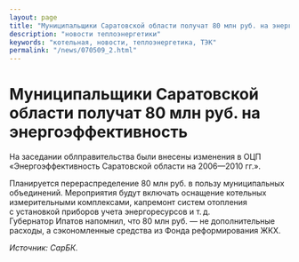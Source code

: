 ```yaml
---
layout: page
title: "Муниципальщики Саратовской области получат 80 млн руб. на энергоэффективность"
description: "новости теплоэнергетики"
keywords: "котельная, новости, теплоэнергетика, ТЭК"
permalink: "/news/070509_2.html"
---
```




  
  
# Муниципальщики Саратовской области получат 80 млн руб. на энергоэффективность

На заседании облправительства были внесены изменения в ОЦП «Энергоэффективность Саратовской области на 2006—2010 гг.».

Планируется перераспределение 80 млн руб. в пользу муниципальных объединений. Мероприятия будут включать оснащение котельных измерительными комплексами, капремонт систем отопления с установкой приборов учета энергоресурсов и т. д.  
Губернатор Ипатов напомнил, что 80 млн руб. — не дополнительные расходы, а сэкономленные средства из Фонда реформирования ЖКХ.

_Источник: СарБК._


